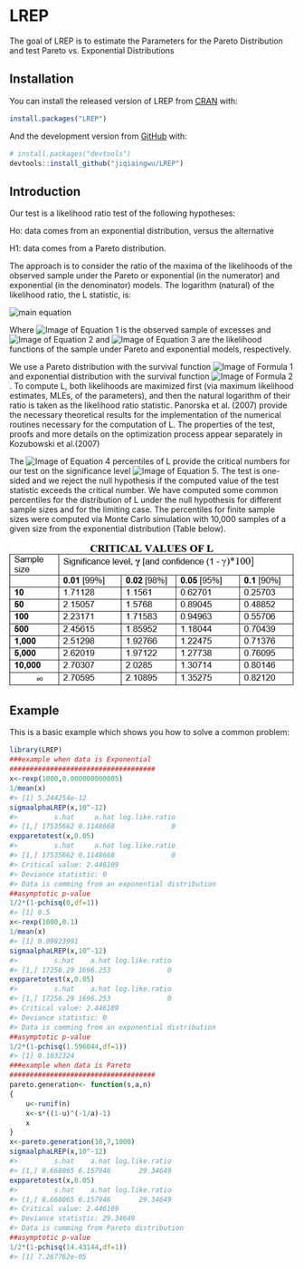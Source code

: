 
<!-- README.md is generated from README.Rmd. Please edit that file -->

# LREP

<!-- badges: start -->
<!-- badges: end -->

The goal of LREP is to estimate the Parameters for the Pareto
Distribution and test Pareto vs. Exponential Distributions

## Installation

You can install the released version of LREP from
[CRAN](https://CRAN.R-project.org) with:

``` r
install.packages("LREP")
```

And the development version from [GitHub](https://github.com/) with:

``` r
# install.packages("devtools")
devtools::install_github("jiqiaingwu/LREP")
```

## Introduction

Our test is a likelihood ratio test of the following hypotheses:

Ho: data comes from an exponential distribution, versus the alternative

H1: data comes from a Pareto distribution.

The approach is to consider the ratio of the maxima of the likelihoods
of the observed sample under the Pareto or exponential (in the
numerator) and exponential (in the denominator) models. The logarithm
(natural) of the likelihood ratio, the L statistic, is:

![main
equation](https://latex.codecogs.com/svg.image?L=log%5Cfrac%7Bmax(%5Cunderset%7B%5Calpha%20%3E0,s%3E0%7D%7Bsup%7DL_%7BPareto%7D(%5Cvec%7Bx%7D%7C%5Calpha,s),%5Cunderset%7B%5Csigma%20%3E0%7D%7Bsup%7DL_%7Bexp%7D(%5Cvec%7Bx%7D%20%7C%20%5Csigma%20))%7D%7B%5Cunderset%7B%5Csigma%20%3E0%7D%7Bsup%7DL_%7Bexp%7D(%5Cvec%7Bx%7D%7C%5Csigma%20)%7D)

Where ![Image of Equation
1](https://latex.codecogs.com/svg.image?%5Cvec%7Bx%7D) is the observed
sample of excesses and ![Image of Equation
2](https://latex.codecogs.com/svg.image?L_%7BPareto%7D(%5Cvec%7Bx%7D%7C%5Calpha%20,s))
and ![Image of Equation
3](https://latex.codecogs.com/svg.image?L_%7Bexp%7D(%5Cvec%7Bx%7D%7C%5Csigma%20))
are the likelihood functions of the sample under Pareto and exponential
models, respectively.

We use a Pareto distribution with the survival function ![Image of
Formula
1](https://latex.codecogs.com/svg.image?S(x)=P(X%3Ex)=(%5Cfrac%7B1%7D%7B1+%5Cfrac%7Bx%7D%7Bs%5Calpha%7D%7D)%5E%7Ba%7D)
and exponential distribution with the survival function ![Image of
Formula
2](https://latex.codecogs.com/svg.image?S(x)=P(X%3Ex)=exp(-%20%5Cfrac%7Bx%7D%7B%5Csigma%20%7D)).
To compute L, both likelihoods are maximized first (via maximum
likelihood estimates, MLEs, of the parameters), and then the natural
logarithm of their ratio is taken as the likelihood ratio statistic.
Panorska et al. (2007) provide the necessary theoretical results for the
implementation of the numerical routines necessary for the computation
of L. The properties of the test, proofs and more details on the
optimization process appear separately in Kozubowski et al.(2007)

The ![Image of Equation
4](https://latex.codecogs.com/svg.image?(1%20-%20%5Cgamma)100)
percentiles of L provide the critical numbers for our test on the
significance level ![Image of Equation
5](https://latex.codecogs.com/svg.image?%5Cgamma%20). The test is
one-sided and we reject the null hypothesis if the computed value of the
test statistic exceeds the critical number. We have computed some common
percentiles for the distribution of L under the null hypothesis for
different sample sizes and for the limiting case. The percentiles for
finite sample sizes were computed via Monte Carlo simulation with 10,000
samples of a given size from the exponential distribution (Table below).

![Table 1](man/figures/Table1.png)

## Example

This is a basic example which shows you how to solve a common problem:

``` r
library(LREP)
###example when data is Exponential
####################################
x<-rexp(1000,0.000000000005)
1/mean(x)
#> [1] 5.244254e-12
sigmaalphaLREP(x,10^-12)
#>         s.hat     a.hat log.like.ratio
#> [1,] 17535662 0.1148668              0
expparetotest(x,0.05)
#>         s.hat     a.hat log.like.ratio
#> [1,] 17535662 0.1148668              0
#> Critical value: 2.446109 
#> Deviance statistic: 0 
#> Data is comming from an exponential distribution
##asymptotic p-value
1/2*(1-pchisq(0,df=1))
#> [1] 0.5
x<-rexp(1000,0.1)
1/mean(x)
#> [1] 0.09823991
sigmaalphaLREP(x,10^-12)
#>         s.hat    a.hat log.like.ratio
#> [1,] 17256.29 1696.253              0
expparetotest(x,0.05)
#>         s.hat    a.hat log.like.ratio
#> [1,] 17256.29 1696.253              0
#> Critical value: 2.446109 
#> Deviance statistic: 0 
#> Data is comming from an exponential distribution
##asymptotic p-value
1/2*(1-pchisq(1.596044,df=1))
#> [1] 0.1032324
###example when data is Pareto
####################################
pareto.generation<- function(s,a,n)
{
    u<-runif(n)
    x<-s*((1-u)^(-1/a)-1)
    x
}
x<-pareto.generation(10,7,1000)
sigmaalphaLREP(x,10^-12)
#>         s.hat    a.hat log.like.ratio
#> [1,] 8.668065 6.157946       29.34649
expparetotest(x,0.05)
#>         s.hat    a.hat log.like.ratio
#> [1,] 8.668065 6.157946       29.34649
#> Critical value: 2.446109 
#> Deviance statistic: 29.34649 
#> Data is comming from Pareto distribution
##asymptotic p-value
1/2*(1-pchisq(14.43144,df=1))
#> [1] 7.267762e-05
```
